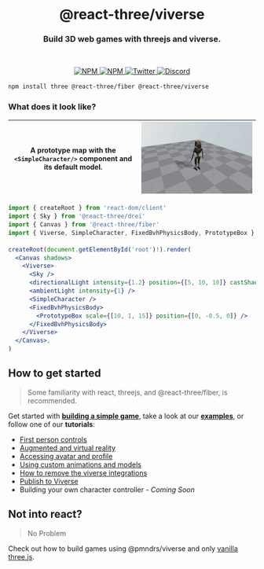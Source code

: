 <h1 align="center">@react-three/viverse</h1>
<h3 align="center">Build 3D web games with threejs and viverse.</h3>
<br/>

<p align="center">
  <a href="https://npmjs.com/package/@react-three/viverse" target="_blank">
    <img src="https://img.shields.io/npm/v/@react-three/viverse?style=flat&colorA=000000&colorB=000000" alt="NPM" />
  </a>
  <a href="https://npmjs.com/package/@react-three/viverse" target="_blank">
    <img src="https://img.shields.io/npm/dt/@react-three/viverse.svg?style=flat&colorA=000000&colorB=000000" alt="NPM" />
  </a>
  <a href="https://twitter.com/pmndrs" target="_blank">
    <img src="https://img.shields.io/twitter/follow/pmndrs?label=%40pmndrs&style=flat&colorA=000000&colorB=000000&logo=twitter&logoColor=000000" alt="Twitter" />
  </a>
  <a href="https://discord.gg/ZZjjNvJ" target="_blank">
    <img src="https://img.shields.io/discord/740090768164651008?style=flat&colorA=000000&colorB=000000&label=discord&logo=discord&logoColor=000000" alt="Discord" />
  </a>
</p>

```bash
npm install three @react-three/fiber @react-three/viverse
```

### What does it look like?

| A prototype map with the `<SimpleCharacter/>` component and its default model. | ![render of the code below](./docs/getting-started/basic-example.gif) |
| --------------------------------------------------------------------------- | --------------------------------------------------------------------- |

```jsx
import { createRoot } from 'react-dom/client'
import { Sky } from '@react-three/drei'
import { Canvas } from '@react-three/fiber'
import { Viverse, SimpleCharacter, FixedBvhPhysicsBody, PrototypeBox } from '@react-three/viverse'

createRoot(document.getElementById('root')!).render(
  <Canvas shadows>
    <Viverse>
      <Sky />
      <directionalLight intensity={1.2} position={[5, 10, 10]} castShadow />
      <ambientLight intensity={1} />
      <SimpleCharacter />
      <FixedBvhPhysicsBody>
        <PrototypeBox scale={[10, 1, 15]} position={[0, -0.5, 0]} />
      </FixedBvhPhysicsBody>
    </Viverse>
  </Canvas>,
)
```

## How to get started

> Some familiarity with
> react, threejs, and @react-three/fiber, is recommended.

Get started with **[building a simple game](https://docs.pmnd.rs/viverse/tutorials/simple-game)**, take a look at our **[examples](https://docs.pmnd.rs/viverse/getting-started/examples)**, or follow one of our **tutorials**:

- [First person controls](https://docs.pmnd.rs/viverse/tutorials/first-person)
- [Augmented and virtual reality](https://docs.pmnd.rs/viverse/tutorials/augmented-and-virtual-reality)
- [Accessing avatar and profile](https://docs.pmnd.rs/viverse/tutorials/access-avatar-and-profile)
- [Using custom animations and models](https://docs.pmnd.rs/viverse/tutorials/custom-models-and-animations)
- [How to remove the viverse integrations](https://docs.pmnd.rs/viverse/tutorials/remove-viverse-integrations)
- [Publish to Viverse](https://docs.pmnd.rs/viverse/tutorials/publish-to-viverse)
- Building your own character controller - _Coming Soon_

## Not into react?

> No Problem

Check out how to build games using @pmndrs/viverse and only [vanilla three.js](https://docs.pmnd.rs/viverse/without-react).

